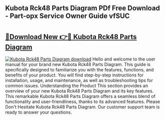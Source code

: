 ## Kubota Rck48 Parts Diagram PDf Free Download - Part-opx Service Owner Guide vfSUC

# <h2><a href="http://dfim99w.blite.top/?on=Kubota+Rck48+Parts+Diagram">🔗Download New 👉🔴 Kubota Rck48 Parts Diagram</a></h2>

[![Kubota Rck48 Parts Diagram download](https://i.imgur.com/lujVjoI.png)](http://dfim99w.blite.top/?on=Kubota+Rck48+Parts+Diagram)
Hello and welcome to the user manual for your brand new Kubota Rck48 Parts Diagram. This guide is specifically designed to familiarize you with the features, functions, and benefits of your product. You will find step-by-step instructions for installation, usage, and maintenance, as well as troubleshooting tips for common issues. Understanding the Product This section provides an overview of your new Kubota Rck48 Parts Diagram and its key features. This remarkable Kubota Rck48 Parts Diagram offers a seamless blend of functionality and user-friendliness, thanks to its advanced features. Please Don't Hesitate Kubota Rck48 Parts Diagram. Our customer support team is ready to answer your questions.

